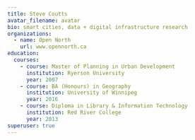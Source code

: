 ```yaml
---
title: Steve Coutts
avatar_filename: avatar
bio: smart cities, data + digital infrastructure research
organizations:
  - name: Open North
    url: www.opennorth.ca
education:
  courses:
    - course: Master of Planning in Urban Development
      institution: Ryerson University
      year: 2007
    - course: BA (Honours) in Geography
      institution: University of Winnipeg
      year: 2016
    - course: Diploma in Library & Information Technology
      institution: Red River College
      year: 2013
superuser: true
---
```

